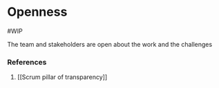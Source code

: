 # Openness
#WIP 

The team and stakeholders are open about the work and the challenges


### References
1. [[Scrum pillar of transparency]]